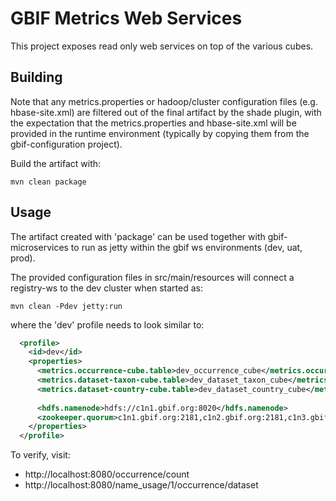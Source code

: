 # GBIF Metrics Web Services

This project exposes read only web services on top of the various cubes.

## Building

Note that any metrics.properties or hadoop/cluster configuration files (e.g. hbase-site.xml) are filtered out of the
final artifact by the shade plugin, with the expectation that the metrics.properties and hbase-site.xml will be provided
in the runtime environment (typically by copying them from the gbif-configuration project).

Build the artifact with:

````shell
mvn clean package
````

## Usage
The artifact created with 'package' can be used together with gbif-microservices to run as jetty within the gbif ws environments (dev, uat, prod).

The provided configuration files in src/main/resources will connect a registry-ws to the dev cluster when started as:

````shell
mvn clean -Pdev jetty:run
````
where the 'dev' profile needs to look similar to:

````xml
  <profile>
    <id>dev</id>
    <properties>
      <metrics.occurrence-cube.table>dev_occurrence_cube</metrics.occurrence-cube.table>
      <metrics.dataset-taxon-cube.table>dev_dataset_taxon_cube</metrics.dataset-taxon-cube.table>
      <metrics.dataset-country-cube.table>dev_dataset_country_cube</metrics.dataset-country-cube.table>
      
      <hdfs.namenode>hdfs://c1n1.gbif.org:8020</hdfs.namenode>
      <zookeeper.quorum>c1n1.gbif.org:2181,c1n2.gbif.org:2181,c1n3.gbif.org:2181</zookeeper.quorum>
    </properties>
  </profile>
````


To verify, visit:
  - http://localhost:8080/occurrence/count
  - http://localhost:8080/name_usage/1/occurrence/dataset
